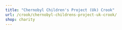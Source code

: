 ```yaml
---
title: "Chernobyl Children's Project (Uk) Crook"
url: /crook/chernobyl-childrens-project-uk-crook/
shop: charity
---
```

